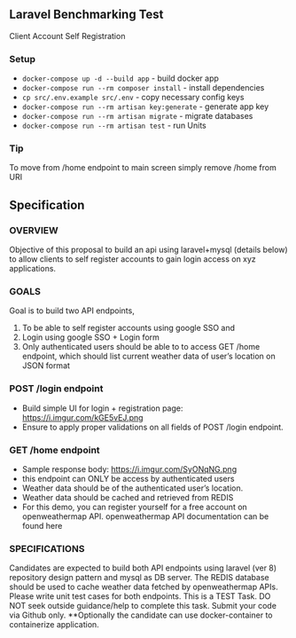 ## Laravel Benchmarking Test
Client Account Self Registration
### Setup
- `docker-compose up -d --build app` - build docker app
- `docker-compose run --rm composer install` - install dependencies
- `cp src/.env.example src/.env` - copy necessary config keys
- `docker-compose run --rm artisan key:generate` - generate app key
- `docker-compose run --rm artisan migrate` - migrate databases
- `docker-compose run --rm artisan test` - run Units
### Tip
To move from /home endpoint to main screen simply remove /home from URI
## Specification
### OVERVIEW
Objective of this proposal to build an api using laravel+mysql (details below) to allow clients to self register accounts to gain login access on xyz applications.
### GOALS
Goal is to build two API endpoints, 
1. To be able to self register accounts using google SSO and 
2. Login using google SSO + Login form 
3. Only authenticated users should be able to to access GET /home endpoint, which should list current weather data of user’s location on JSON format

### POST /login endpoint
- Build simple UI for login + registration page: https://i.imgur.com/kGE5vEJ.png
- Ensure to apply proper validations on all fields of POST /login endpoint.
### GET /home endpoint
- Sample response body: https://i.imgur.com/SyONqNG.png
- this endpoint can ONLY be access by authenticated users
- Weather data should be of the authenticated user’s location.
- Weather data should be cached and retrieved from REDIS
- For this demo, you can register yourself for a free account on openweathermap API.  openweathermap API documentation can be found here
### SPECIFICATIONS
Candidates are expected to build both API endpoints using laravel (ver 8) repository design pattern and mysql as DB server. The REDIS database should be used to cache weather data fetched by openweathermap APIs. Please write unit test cases for both endpoints. This is a TEST Task. DO NOT seek outside guidance/help to complete this task. Submit your code via Github only.
**Optionally the candidate can use docker-container to containerize application.
